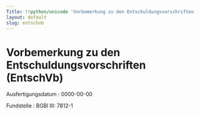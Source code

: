 ```yaml
---
Title: !!python/unicode 'Vorbemerkung zu den Entschuldungsvorschriften'
layout: default
slug: entschvb
---
```


# Vorbemerkung zu den Entschuldungsvorschriften (EntschVb)

Ausfertigungsdatum
:   0000-00-00

Fundstelle
:   BGBl III: 7812-1

